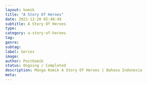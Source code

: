 ```yaml
---
layout: komik
title: "A Story Of Heroes"
date: 2021-12-20 05:48:49
subtitle: A Story Of Heroes
type: 
category: a-story-of-heroes
tag: 
genre: 
subtag: 
label: Series
image: 
author: Postkomik
status: Ongoing / Completed
description: Manga Komik A Story Of Heroes | Bahasa Indonesia
meta: 
---
```

